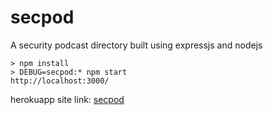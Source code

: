 # secpod
A security podcast directory built using expressjs and nodejs

    > npm install 
    > DEBUG=secpod:* npm start
    http://localhost:3000/

herokuapp site link: [secpod](http://secpod.herokuapp.com/)
